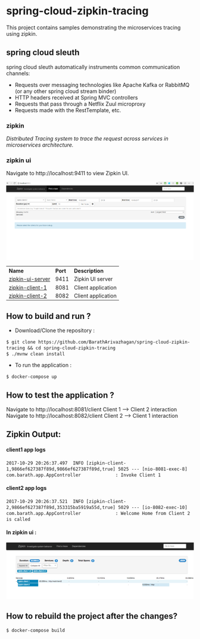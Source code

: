 # spring-cloud-zipkin-tracing
This project contains samples demonstrating the microservices tracing using zipkin.

## spring cloud sleuth 

spring cloud sleuth automatically instruments common communication channels:

* Requests over messaging technologies like Apache Kafka or RabbitMQ (or any other spring cloud stream binder)
* HTTP headers received at Spring MVC controllers
* Requests that pass through a Netflix Zuul microproxy
* Requests made with the RestTemplate, etc.


### zipkin

<i>Distributed Tracing system to trace the request across services in microservices architecture.</i>

###  zipkin ui

Navigate to http://localhost:9411 to view Zipkin UI.

![Zipkin UI ](images/zipkin-ui.PNG)

<table>


 <tr>
    <th style="text-align:left">Name</th>
    <th style="text-align:left">Port</th> 
    <th style="text-align:left">Description</th>
  </tr>
  <tr>
    <td><a href="https://github.com/BarathArivazhagan/spring-cloud-zipkin-tracing/tree/master/zipkin-ui-server"> zipkin-ui-server</a></td>
    <td>9411</td>
    <td>Zipkin UI server</td>
  </tr>
  <tr>
    <td><a href="https://github.com/BarathArivazhagan/spring-cloud-zipkin-tracing/tree/master/zipkin-client-1">zipkin-client-1</a></td>
    <td>8081</td>
    <td>Client application</td>
  </tr>
  <tr>
    <td><a href="https://github.com/BarathArivazhagan/spring-cloud-zipkin-tracing/tree/master/zipkin-client-2">zipkin-client-2</a></td>
    <td>8082</td>
    <td>Client application</td>
  </tr>
 
  
</table>


## How to build and run ?

- Download/Clone the repository : 
   
 ```
 $ git clone https://github.com/BarathArivazhagan/spring-cloud-zipkin-tracing && cd spring-cloud-zipkin-tracing
 $ ./mvnw clean install
 ```

- To run the application :

```
$ docker-compose up
```

## How to test the application ? 


<div>
	<span>Navigate to http://localhost:8081/client  Client 1 --> Client 2 interaction</span><br>
    <span>Navigate to http://localhost:8082/client   Client 2 --> Client 1 interaction </span>
</div>

## Zipkin Output: 

#### client1 app logs
```
2017-10-29 20:26:37.497  INFO [zipkin-client-1,9866ef627387f89d,9866ef627387f89d,true] 5025 --- [nio-8081-exec-8] com.barath.app.AppController             : Invoke Client 1 
```

#### client2 app logs

```
2017-10-29 20:26:37.521  INFO [zipkin-client-2,9866ef627387f89d,353315ba5919a55d,true] 5029 --- [io-8082-exec-10] com.barath.app.AppController             : Welcome Home from Client 2 is called 
```

#### In zipkin ui : 

![Zipkin OUTPUT UI ](images/output.png)

## How to rebuild the project after the changes? 

```
$ docker-compose build
```



